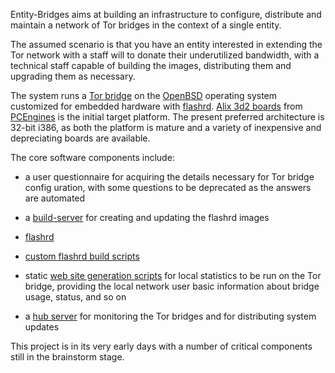 Entity-Bridges aims at building an infrastructure to configure, distribute and maintain a network of Tor bridges in the context of a single entity.

The assumed scenario is that you have an entity interested in extending the Tor network with a staff will to donate their underutilized bandwidth, with a technical staff capable of building the images, distributing them and upgrading them as necessary.

The system runs a [Tor bridge](https://www.torproject.org/) on the [OpenBSD](http://www.openbsd.org) operating system customized for embedded hardware with [flashrd](http://www.nmedia.net/flashrd). [Alix 3d2 boards](http://pcengines.ch/alix3d2.htm) from [PCEngines](http://pcengines.ch) is the initial target platform. The present preferred architecture is 32-bit i386, as both the platform is mature and a variety of inexpensive and depreciating boards are available.

The core software components include:

* a user questionnaire for acquiring the details necessary for Tor bridge config
uration, with some questions to be deprecated as the answers are automated

* a [build-server](build-server/) for creating and updating the flashrd images

* [flashrd](http://www.nmedia.net/flashrd/)

* [custom flashrd build scripts](build-scripts/)

* static [web site generation scripts](www-generation/) for local statistics to be run on the Tor bridge, providing the local network user basic information about bridge usage, status, and so on

* a [hub server](hub-server) for monitoring the Tor bridges and for distributing system updates

This project is in its very early days with a number of critical components still in the brainstorm stage.
